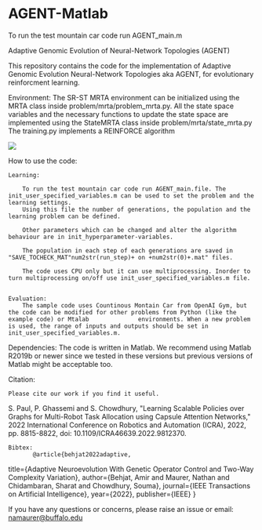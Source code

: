 # AGENT-Matlab

To run the test mountain car code run AGENT_main.m

Adaptive Genomic Evolution of Neural-Network Topologies (AGENT)

This repository contains the code for the implementation of Adaptive Genomic Evolution Neural-Network Topologies aka AGENT, for evolutionary reinforcment learning. 

Environment:
    The SR-ST MRTA environment can be initialized using the MRTA class inside problem/mrta/problem_mrta.py. All the state space variables and the necessary functions
    to update the state space are implemented using the StateMRTA class inside problem/mrta/state_mrta.py
The training.py implements a REINFORCE algorithm

![](gif_latest.gif)

How to use the code:

    Learning:
    
        To run the test mountain car code run AGENT_main.file. The init_user_specified_variables.m can be used to set the problem and the learning settings.
        Using this file the number of generations, the population and the learning problem can be defined.
        
        Other parameters which can be changed and alter the algorithm behaviour are in init_hyperparameter-variables.
        
        The population in each step of each generations are saved in  "SAVE_TOCHECK_MAT"num2str(run_step)+ on +num2str(0)+.mat" files.
        
        The code uses CPU only but it can use multiprocessing. Inorder to turn multiprocessing on/off use init_user_specified_variables.m file.
               

    Evaluation:
        The sample code uses Countinous Montain Car from OpenAI Gym, but the code can be modified for other problems from Python (like the example code) or Mtalab              environments. When a new problem is used, the range of inputs and outputs should be set in init_user_specified_variables.m.

Dependencies:
    The code is written in Matlab. We recommend using Matlab R2019b or newer since we tested in these versions but previous versions of Matlab might be acceptable too. 

Citation:

    Please cite our work if you find it useful.
S. Paul, P. Ghassemi and S. Chowdhury, "Learning Scalable Policies over Graphs for Multi-Robot Task Allocation using Capsule Attention Networks," 2022 International Conference on Robotics and Automation (ICRA), 2022, pp. 8815-8822, doi: 10.1109/ICRA46639.2022.9812370.

    
    Bibtex: 
           @article{behjat2022adaptive,
  title={Adaptive Neuroevolution With Genetic Operator Control and Two-Way Complexity Variation},
  author={Behjat, Amir and Maurer, Nathan and Chidambaran, Sharat and Chowdhury, Souma},
  journal={IEEE Transactions on Artificial Intelligence},
  year={2022},
  publisher={IEEE}
}


If you have any questions or concerns, please raise an issue or email: namaurer@buffalo.edu
                
                
